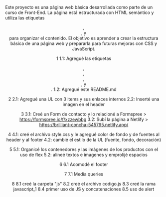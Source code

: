 Este proyecto es una página web básica desarrollada como parte de un curso de Front-End. La página está estructurada con HTML semántico y utiliza las etiquetas <header>, <main>, y <footer> para organizar el contenido. El objetivo es aprender a crear la estructura básica de una página web y prepararla para futuras mejoras con CSS y JavaScript.

1
1.1: Agregué las etiquetas <header>, <nav>, <main>, <section>, y <footer>.
1.2: Agregué este README.md

2
2.1: Agregué una UL con 3 items y sus enlaces internos
2.2: Inserté una imagen en el header

3 
3.1: Creé un Form de contacto y lo relacioné a Formspree > https://formspree.io/f/xzzewbbg
3.2: Subí la página a Netlify > https://brilliant-concha-545795.netlify.app/

4
4.1: creé el archivo style.css y le agregué color de fondo y de fuentes al header y al footer
4.2: cambié el estilo de la UL (fuente, fondo, decoración)

5
5.1: Organicé los contenedores y las imágenes de los productos con el uso de flex
5.2: alineé textos e imagenes y emprolijé espacios

6
6.1 Acomodé el footer

7
7.1 Media queries

8
8.1 creé la carpeta "js"
8.2 creé el archivo codigo.js
8.3 creé la rama javascript_1
8.4 primer uso de JS y concatenaciones
8.5 uso de alert